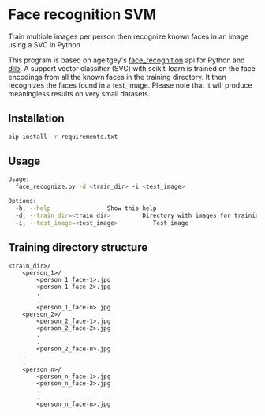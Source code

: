 Face recognition SVM
=================

Train multiple images per person then recognize known faces in an image using a SVC in Python

This program is based on ageitgey's [face_recognition](https://github.com/ageitgey/face_recognition) api for Python and [dlib](https://github.com/davisking/dlib). A support vector classifier (SVC) with scikit-learn is trained on the face encodings from all the known faces in the training directory. It then recognizes the faces found in a test_image. Please note that it will produce meaningless results on very small datasets.

Installation
------------

```bash
pip install -r requirements.txt
```

Usage
-----

```bash
Usage:
  face_recognize.py -d <train_dir> -i <test_image>

Options:
  -h, --help                Show this help
  -d, --train_dir=<train_dir>         Directory with images for training
  -i, --test_image=<test_image>          Test image
```

Training directory structure
-----

```
<train_dir>/
    <person_1>/
        <person_1_face-1>.jpg
        <person_1_face-2>.jpg
        .
        .
        <person_1_face-n>.jpg
    <person_2>/
        <person_2_face-1>.jpg
        <person_2_face-2>.jpg
        .
        .
        <person_2_face-n>.jpg
    .
    .
    <person_n>/
        <person_n_face-1>.jpg
        <person_n_face-2>.jpg
        .
        .
        <person_n_face-n>.jpg
```
